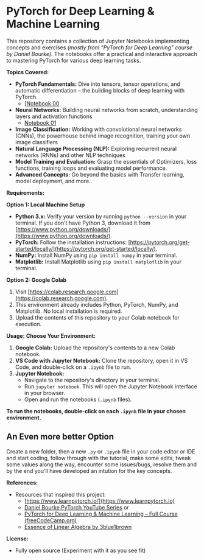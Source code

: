 # PyTorch for Deep Learning & Machine Learning

This repository contains a collection of Jupyter Notebooks implementing concepts and exercises *(mostly from "PyTorch for Deep Learning" course by Daniel Bourke)*. The notebooks offer a practical and interactive approach to mastering PyTorch for various deep learning tasks.

**Topics Covered:**

- **PyTorch Fundamentals:** Dive into tensors, tensor operations, and automatic differentiation – the building blocks of deep learning with PyTorch.
     - [[Notebook 00](https://github.com/CYST084/_PyTorch-for-Deep-Learning---Machine-Learning/blob/main/00_pytorch_fundamentals.ipynb)
- **Neural Networks:** Building neural networks from scratch, understanding layers and activation functions
     - [Notebook 01](https://github.com/CYST084/_PyTorch-for-Deep-Learning---Machine-Learning/blob/main/01_pytorch_workflow.ipynb)
- **Image Classification:** Working with convolutional neural networks (CNNs), the powerhouse behind image recognition, training your own image classifiers
- **Natural Language Processing (NLP):** Exploring recurrent neural networks (RNNs) and other NLP techniques
- **Model Training and Evaluation:** Grasp the essentials of Optimizers, loss functions, training loops and evaluating model performance.
- **Advanced Concepts:** Go beyond the basics with Transfer learning, model deployment, and more.. 

**Requirements:**

**Option 1: Local Machine Setup**

* **Python 3.x:** Verify your version by running `python --version` in your terminal. If you don't have Python 3, download it from [https://www.python.org/downloads/](https://www.python.org/downloads/).
* **PyTorch:** Follow the installation instructions: [https://pytorch.org/get-started/locally/](https://pytorch.org/get-started/locally/).
* **NumPy:** Install NumPy using `pip install numpy` in your terminal.
* **Matplotlib:** Install Matplotlib using `pip install matplotlib` in your terminal.

**Option 2: Google Colab**

1. Visit [https://colab.research.google.com](https://colab.research.google.com).
2. This environment already includes Python, PyTorch, NumPy, and Matplotlib. No local installation is required.
3. Upload the contents of this repository to your Colab notebook for execution.

**Usage:**
**Choose Your Environment:**

1. **Google Colab:** Upload the repository's contents to a new Colab notebook.
2. **VS Code with Jupyter Notebook:** Clone the repository, open it in VS Code, and double-click on a `.ipynb` file to run.
3. **Jupyter Notebook:** 
   - Navigate to the repository's directory in your terminal.
   - Run `jupyter notebook`. This will open the Jupyter Notebook interface in your browser. 
   - Open and run the notebooks (`.ipynb` files).

**To run the notebooks, double-click on each `.ipynb` file in your chosen environment.** 

## **An Even more better Option**

Create a new folder, then a new `.py` or `.ipynb` file in your code editor or IDE and start coding, follow through with the tutorial, make some edits, tweak some values along the way, encounter some issues/bugs, resolve them and by the end you'll have developed an intution for the key concepts.

**References:**
- Resources that inspired this project:
    - [https://www.learnpytorch.io/](https://www.learnpytorch.io)
    - [Daniel Bourke PyTorch YouTube Series](https://youtu.be/Z_ikDlimN6A) or
    - [PyTorch for Deep Learning & Machine Learning – Full Course (freeCodeCamp.org)](https://www.youtube.com/watch?v=V_xro1bcAuA)
    - [Essence of Linear Algebra by 3blue1brown](https://www.youtube.com/playlist?list=PLZHQObOWTQDPD3MizzM2xVFitgF8hE_ab) 

**License:**

- Fully open source (Experiment with it as you see fit)
